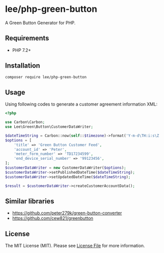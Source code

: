 # lee/php-green-button

A Green Button Generator for PHP.

## Requirements

* PHP 7.2+

## Installation

```bash
composer require lee/php-green-button
```

## Usage

Using following codes to generate a customer agreement information XML:

```php
<?php

use Carbon\Carbon;
use Lee\Green\Button\CustomerDataWriter;

$dateTimeString = Carbon::now(self::$timezone)->format('Y-m-d\TH:i:s\Z');
$options = [
    'title' => 'Green Button Customer Feed',
    'account_id' => 'Peter',
    'meter_form_number' => 'TD17234599',
    'end_device_serial_number' => '99123456',
];
$customerDataWriter = new CustomerDataWriter($options);
$customerDataWriter->setPublishedDateTime($dateTimeString);
$customerDataWriter->setUpdatedDateTime($dateTimeString);

$result = $customerDataWriter->createCustomerAccountData();

```

## Similar libraries

* https://github.com/peter279k/green-button-converter
* https://github.com/cew821/greenbutton

## License

The MIT License (MIT). Please see [License File](LICENSE) for more information.
